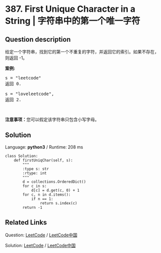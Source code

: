 # 387. First Unique Character in a String | 字符串中的第一个唯一字符

## Question description

<!--If you want to use the English description, use <p>
Given a string, find the first non-repeating character in it and return it's index. If it doesn't exist, return -1.
</p>
<p><b>Examples:</b>
<pre>
s = "leetcode"
return 0.

s = "loveleetcode",
return 2.
</pre>
</p>

<p>
<b>Note:</b> You may assume the string contain only lowercase letters.
</p> instead-->
<p>给定一个字符串，找到它的第一个不重复的字符，并返回它的索引。如果不存在，则返回 -1。</p>

<p><strong>案例:</strong></p>

<pre>
s = &quot;leetcode&quot;
返回 0.

s = &quot;loveleetcode&quot;,
返回 2.
</pre>

<p>&nbsp;</p>

<p><strong>注意事项：</strong>您可以假定该字符串只包含小写字母。</p>




## Solution

Language: **python3**  /  Runtime: 208 ms

```python3
class Solution:
    def firstUniqChar(self, s):
        """
        :type s: str
        :rtype: int
        """
        d = collections.OrderedDict()
        for c in s:
            d[c] = d.get(c, 0) + 1
        for c, n in d.items():
            if n == 1:
                return s.index(c)
        return -1
```



## Related Links

Question: [LeetCode](https://leetcode.com/problems/first-unique-character-in-a-string/description/)  /  [LeetCode中国](https://leetcode-cn.com/problems/first-unique-character-in-a-string/description/)

Solution: [LeetCode](https://leetcode.com/articles/first-unique-character-in-a-string/)  /  [LeetCode中国](https://leetcode-cn.com/articles/first-unique-character-in-a-string/)